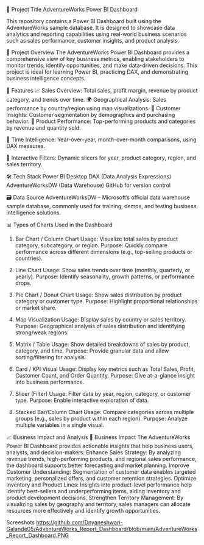 📌 Project Title
AdventureWorks Power BI Dashboard

This repository contains a Power BI Dashboard built using the AdventureWorks sample database. It is designed to showcase data analytics and reporting capabilities using real-world business scenarios such as sales performance, customer insights, and product analysis.

🚀 Project Overview
The AdventureWorks Power BI Dashboard provides a comprehensive view of key business metrics, enabling stakeholders to monitor trends, identify opportunities, and make data-driven decisions. This project is ideal for learning Power BI, practicing DAX, and demonstrating business intelligence concepts.

🧩 Features
📈 Sales Overview: Total sales, profit margin, revenue by product category, and trends over time.
🌍 Geographical Analysis: Sales performance by country/region using map visualizations.
👤 Customer Insights: Customer segmentation by demographics and purchasing behavior.
🛒 Product Performance: Top-performing products and categories by revenue and quantity sold.

📅 Time Intelligence: Year-over-year, month-over-month comparisons, using DAX measures.

📂 Interactive Filters: Dynamic slicers for year, product category, region, and sales territory.

🛠️ Tech Stack
Power BI Desktop
DAX (Data Analysis Expressions)
AdventureWorksDW (Data Warehouse)
GitHub for version control

🗃️ Data Source
AdventureWorksDW – Microsoft’s official data warehouse sample database, commonly used for training, demos, and testing business intelligence solutions.

📊 Types of Charts Used in the Dashboard
1. Bar Chart / Column Chart
Usage: Visualize total sales by product category, subcategory, or region.
Purpose: Quickly compare performance across different dimensions (e.g., top-selling products or countries).

2. Line Chart
Usage: Show sales trends over time (monthly, quarterly, or yearly).
Purpose: Identify seasonality, growth patterns, or performance drops.

3. Pie Chart / Donut Chart
Usage: Show sales distribution by product category or customer type.
Purpose: Highlight proportional relationships or market share.

4. Map Visualization
Usage: Display sales by country or sales territory.
Purpose: Geographical analysis of sales distribution and identifying strong/weak regions.

5. Matrix / Table
Usage: Show detailed breakdowns of sales by product, category, and time.
Purpose: Provide granular data and allow sorting/filtering for analysis.

6. Card / KPI Visual
Usage: Display key metrics such as Total Sales, Profit, Customer Count, and Order Quantity.
Purpose: Give at-a-glance insight into business performance.

7. Slicer (Filter)
Usage: Filter data by year, region, category, or customer type.
Purpose: Enable interactive exploration of data.

8. Stacked Bar/Column Chart
Usage: Compare categories across multiple groups (e.g., sales by product within each region).
Purpose: Analyze multiple variables in a single visual.

📈 Business Impact and Analysis
🎯 Business Impact
The AdventureWorks Power BI Dashboard provides actionable insights that help business users, analysts, and decision-makers:
Enhance Sales Strategy: By analyzing revenue trends, high-performing products, and regional sales performance, the dashboard supports better forecasting and market planning.
Improve Customer Understanding: Segmentation of customer data enables targeted marketing, personalized offers, and customer retention strategies.
Optimize Inventory and Product Lines: Insights into product-level performance help identify best-sellers and underperforming items, aiding inventory and product development decisions.
Strengthen Territory Management: By visualizing sales by geography and territory, sales managers can allocate resources more effectively and identify growth opportunities.

Screeshots
https://github.com/Dnyaneshwari-Galande05/AdventureWorks_Report_Dashboard/blob/main/AdventureWorks_Report_Dashboard.PNG
